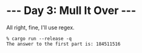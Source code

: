 # --- Day 3: Mull It Over ---

All right, fine, I'll use regex.

```
% cargo run --release -q
The answer to the first part is: 184511516
```
